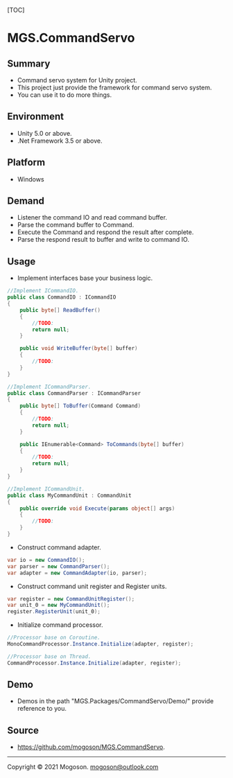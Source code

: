 [TOC]

# MGS.CommandServo

## Summary
- Command servo system for Unity project.
- This project just provide the framework for command servo system.
- You can use it to do more things.

## Environment

- Unity 5.0 or above.
- .Net Framework 3.5 or above.

## Platform
- Windows

## Demand
- Listener the command IO and read command buffer.
- Parse the command buffer to Command.
- Execute the Command and respond the result after complete.
- Parse the respond result to buffer and write to command IO.

## Usage

- Implement interfaces base your business logic.

```C#
//Implement ICommandIO.
public class CommandIO : ICommandIO
{
    public byte[] ReadBuffer()
    {
        //TODO:
        return null;
    }

    public void WriteBuffer(byte[] buffer)
    {
        //TODO:
    }
}

//Implement ICommandParser.
public class CommandParser : ICommandParser
{
    public byte[] ToBuffer(Command Command)
    {
        //TODO:
        return null;
    }

    public IEnumerable<Command> ToCommands(byte[] buffer)
    {
        //TODO:
        return null;
    }
}

//Implement ICommandUnit.
public class MyCommandUnit : CommandUnit
{
    public override void Execute(params object[] args)
    {
        //TODO:
    }
}
```

- Construct command adapter.

```C#
var io = new CommandIO();
var parser = new CommandParser();
var adapter = new CommandAdapter(io, parser);
```

- Construct command unit register and Register units.

```c#
var register = new CommandUnitRegister();
var unit_0 = new MyCommandUnit();
register.RegisterUnit(unit_0);
```

- Initialize command processor.

```C#
//Processor base on Coroutine.
MonoCommandProcessor.Instance.Initialize(adapter, register);

//Processor base on Thread.
CommandProcessor.Instance.Initialize(adapter, register);
```


## Demo

- Demos in the path "MGS.Packages/CommandServo/Demo/" provide reference to you.

## Source

- https://github.com/mogoson/MGS.CommandServo.
------

Copyright © 2021 Mogoson.	mogoson@outlook.com
